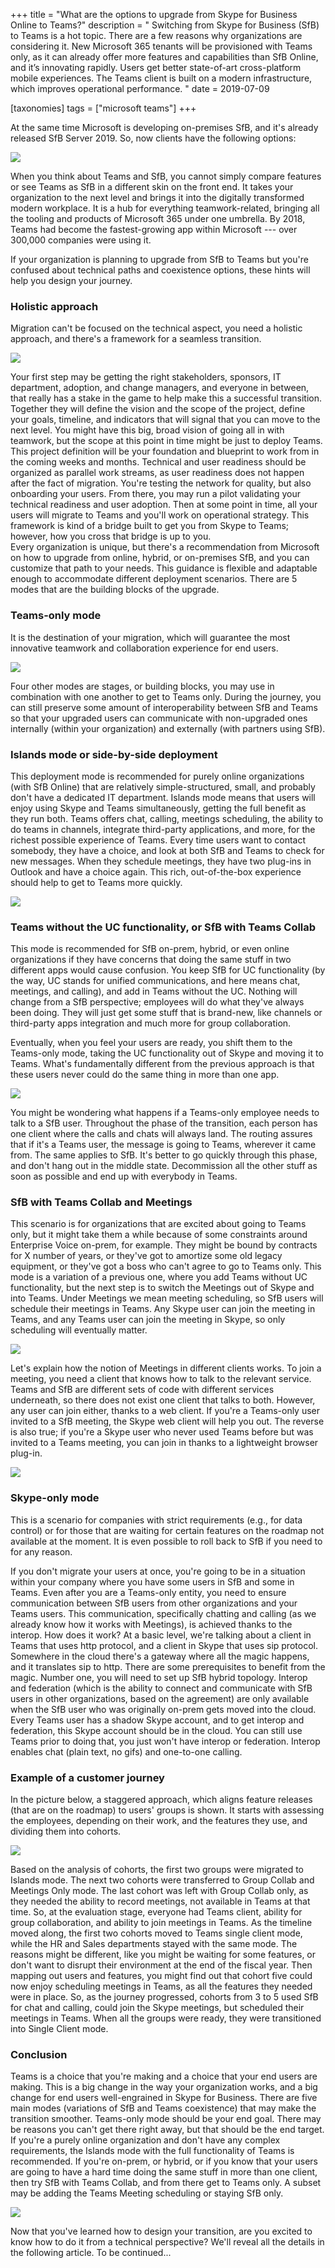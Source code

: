 +++
title = "What are the options to upgrade from Skype for Business Online to Teams?"
description = " Switching from Skype for Business (SfB) to Teams is a hot topic. There are a few reasons why organizations are considering it. New Microsoft 365 tenants will be provisioned with Teams only, as it can already offer more features and capabilities than SfB Online, and it’s innovating rapidly. Users get better state-of-art cross-platform mobile experiences. The Teams client is built on a modern infrastructure, which improves operational performance. "
date = 2019-07-09

[taxonomies]
tags = ["microsoft teams"]
+++

At the same time Microsoft is developing on-premises SfB, and it's
already released SfB Server 2019. So, now  clients have the following
options:

![](https://o365hq.com/images/442.png)

When you think about Teams and SfB, you cannot simply compare features
or see Teams as SfB in a different skin on the front end. It takes your
organization to the next level and brings it into the digitally transformed
modern workplace. It is a hub for everything teamwork-related, bringing
all the tooling and products of Microsoft 365 under one umbrella. By
2018, Teams had become the fastest-growing app within Microsoft --- over
300,000 companies were using it.

If your organization is planning to upgrade from SfB to Teams but you're
confused about technical paths and coexistence options, these hints
will help you design your journey.

### Holistic approach

Migration can't be focused on the technical aspect, you need a holistic
approach, and there's a framework for a seamless transition.

![](https://o365hq.com/images/439.png)

Your first step may be getting the right stakeholders, sponsors, IT
department, adoption, and change managers, and everyone in between, that
really has a stake in the game to help make this a successful
transition. Together they will define the vision and the scope of the
project, define your goals, timeline, and indicators that will signal that
you can move to the next level. You might have this big, broad vision of
going all in with teamwork, but the scope at this point in time might be just
to deploy Teams. This project definition will be your foundation and
blueprint to work from in the coming weeks and months. Technical and
user readiness should be organized as parallel work streams, as user
readiness does not happen after the fact of migration. You're testing
the network for quality, but also onboarding your users. From there, you
may run a pilot validating your technical readiness and user adoption.
Then at some point in time, all your users will migrate to Teams and
you'll work on operational strategy. This framework is kind of a bridge
built to get you from Skype to Teams; however, how you cross that bridge
is up to you.\
Every organization is unique, but there's a recommendation from
Microsoft on how to upgrade from online, hybrid, or on-premises SfB, and you
can customize that path to your needs. This guidance is flexible and
adaptable enough to accommodate different deployment scenarios. There
are 5 modes that are the building blocks of the upgrade.

### Teams-only mode

It is the destination of your migration, which will guarantee the most
innovative teamwork and collaboration experience for end users.

![](https://o365hq.com/images/441.png)

Four other modes are stages, or building blocks, you may use in
combination with one another to get to Teams only. During the journey,
you can still preserve some amount of interoperability between SfB and
Teams so that your upgraded users can communicate with non-upgraded
ones internally (within your organization) and externally (with
partners using SfB).

### Islands mode or side-by-side deployment

This deployment mode is recommended for purely online organizations (with
SfB Online) that are relatively simple-structured, small, and probably
don't have a dedicated IT department. Islands mode means that users will
enjoy using Skype and Teams simultaneously, getting the full benefit as
they run both. Teams offers chat, calling, meetings scheduling, the
ability to do teams in channels, integrate third-party applications, and
more, for the richest possible experience of Teams. Every time users want
to contact somebody, they have a choice, and look at both SfB and Teams
to check for new messages. When they schedule meetings, they have two
plug-ins in Outlook and have a choice again. This rich, out-of-the-box
experience should help to get to Teams more quickly.

![](https://o365hq.com/images/440.png)

### Teams without the UC functionality, or SfB with Teams Collab

This mode is recommended for SfB on-prem, hybrid, or even online
organizations if they have concerns that doing the same stuff in two
different apps would cause confusion. You keep SfB for UC functionality
(by the way, UC stands for unified communications, and here means chat,
meetings, and calling), and add in Teams without the UC. Nothing will
change from a SfB perspective; employees will do what they've always
been doing. They will just get some stuff that is brand-new, like
channels or third-party apps integration and much more for group
collaboration.

Eventually, when you feel your users are ready, you shift them to the 
Teams-only mode, taking the UC functionality out of Skype and moving it to
Teams. What's fundamentally different from the previous approach is that
these users never could do the same thing in more than one app.

![](https://o365hq.com/images/443.png)

You might be wondering what happens if a Teams-only employee needs to
talk to a SfB user. Throughout the phase of the transition, each person
has one client where the calls and chats will always land. The routing
assures that if it's a Teams user, the message is going to Teams,
wherever it came from. The same applies to SfB. It's better to go quickly
through this phase, and don't hang out in the middle state. Decommission
all the other stuff as soon as possible and end up with everybody in
Teams.

### SfB with Teams Collab and Meetings

This scenario is for organizations that are excited about going to Teams
only, but it might take them a while because of some constraints around
Enterprise Voice on-prem, for example. They might be bound by contracts
for X number of years, or they've got to amortize some old legacy
equipment, or they've got a boss who can't agree to go to Teams only.
This mode is a variation of a previous one, where you add Teams without
UC functionality, but the next step is to switch the Meetings out of
Skype and into Teams. Under Meetings we mean meeting scheduling, so SfB
users will schedule their meetings in Teams. Any Skype user can join
the meeting in Teams, and any Teams user can join the meeting in Skype,
so only scheduling will eventually matter.

![](https://o365hq.com/images/444.png)

Let's explain how the notion of Meetings in different clients works. To
join a meeting, you need a client that knows how to talk to the relevant
service. Teams and SfB are different sets of code with different
services underneath, so there does not exist one client that talks to
both. However, any user can join either, thanks to a web client. If
you're a Teams-only user invited to a SfB meeting, the Skype web
client will help you out. The reverse is also true; if you're a Skype
user who never used Teams before but was invited to a Teams meeting, you
can join in thanks to a lightweight browser plug-in.

![](https://o365hq.com/images/445.png)

### Skype-only mode

This is a scenario for companies with strict requirements (e.g., for data
control) or for those that are waiting for certain features on the
roadmap not available at the moment. It is even possible to roll back
to SfB if you need to for any reason.

If you don't migrate your users at once, you're going to be  in a situation 
within your company where you have some
users in SfB and some in Teams. Even after you are a Teams-only entity,
you need to ensure communication between SfB users from other
organizations and your Teams users. This communication, specifically
chatting and calling (as we already know how it works with Meetings), is
achieved thanks to the interop. How does it work? At a basic level, we're
talking about a client in Teams that uses http protocol, and a client
in Skype that uses sip protocol. Somewhere in the cloud there's a
gateway where all the magic happens, and it translates sip to http. There
are some prerequisites to benefit from the magic. Number one, you will
need to set up SfB hybrid topology. Interop and federation (which is the
ability to connect and communicate with SfB users in other
organizations, based on the agreement) are only available when the SfB
user who was originally on-prem gets moved into the cloud. Every Teams
user has a shadow Skype account, and to get interop and federation, this
Skype account should be in the cloud. You can still use Teams prior to
doing that, you just won't have interop or federation. Interop enables
chat (plain text, no gifs) and one-to-one calling.

### Example of a customer journey

In the picture below, a staggered approach, which aligns feature releases
(that are on the roadmap) to users' groups is shown. It starts with
assessing the employees, depending on their work, and the features they
use, and dividing them into cohorts.

![](https://o365hq.com/images/446.png)

Based on the analysis of cohorts, the first two groups were migrated to
Islands mode. The next two cohorts were transferred to Group Collab and
Meetings Only mode. The last cohort was left with Group Collab only, as
they needed the ability to record meetings, not available in Teams at
that time. So, at the evaluation stage, everyone had Teams client,
ability for group collaboration, and ability to join meetings in Teams.
As the timeline moved along, the first two cohorts moved to Teams single
client mode, while the HR and Sales departments stayed with the same mode.
The reasons might be different, like you might be waiting for some
features, or don't want to disrupt their environment at the end of the
fiscal year. Then mapping out users and features, you might find out
that cohort five could now enjoy scheduling meetings in Teams, as all
the features they needed were in place. So, as the journey progressed,
cohorts from 3 to 5 used SfB for chat and calling, could join the Skype
meetings, but scheduled their meetings in Teams. When all the groups
were ready, they were transitioned into Single Client mode.

### Conclusion

Teams is a choice that you're making and a choice that your end users
are making. This is a big change in the way your organization works, and
a big change for end users well-engrained in Skype for Business. There
are five main modes (variations of SfB and Teams coexistence) that may
make the transition smoother. Teams-only mode should be your end goal.
There may be reasons you can't get there right away, but that should be
the end target. If you're a purely online organization and don't have any
complex requirements, the Islands mode with the full functionality of
Teams is recommended. If you're on-prem, or hybrid, or if you know that
your users are going to have a hard time doing the same stuff in more than
one client, then try SfB with Teams Collab, and from there get to Teams
only. A subset may be adding the Teams Meeting scheduling or staying SfB
only.

![](https://o365hq.com/images/447.png)

Now that you've learned how to design your transition, are you excited
to know how to do it from a technical perspective? We'll reveal all
the details in the following article. To be continued...
